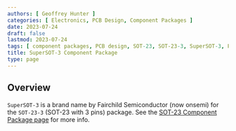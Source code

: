 ```yaml
---
authors: [ Geoffrey Hunter ]
categories: [ Electronics, PCB Design, Component Packages ]
date: 2023-07-24
draft: false
lastmod: 2023-07-24
tags: [ component packages, PCB design, SOT-23, SOT-23-3, SuperSOT-3, Fairchild Semiconductor ]
title: SuperSOT-3 Component Package
type: page
---
```


## Overview

`SuperSOT-3` is a brand name by Fairchild Semiconductor (now onsemi) for the `SOT-23-3` (SOT-23 with 3 pins) package. See the [SOT-23 Component Package page](/pcb-design/component-packages/sot-23-component-package/) for more info.
